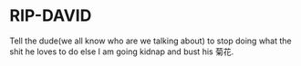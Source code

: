 # RIP-DAVID

Tell the dude(we all know who are we talking about) to stop doing what the shit he loves to do else I am going kidnap and bust his 菊花.

